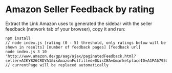 # Amazon Seller Feedback by rating

Extract the Link Amazon uses to generated the sidebar with the seller feedback (network tab of your browser), copy it and run:

```
npm install
// node index.js [rating (0 - 5) threshold, only ratings below will be shown in results] [number of feedback pages] [feedback url]
node index.js 3 10 'http://www.amazon.de/gp/aag/ajax/paginatedFeedback.html?seller=AIKYB26CRDYA1&isAmazonFulfilled=0&isCBA=&marketplaceID=A1PA6795UKMFR9&asin=&ref_=aag_m_fb&&currentPage=12' // currentPage will be replaced automatically
```

